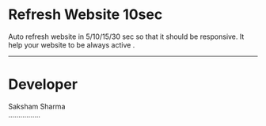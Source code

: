 # Refresh Website 10sec
Auto refresh website in 5/10/15/30 sec so that it should be responsive.
It help your website to be always active .
***************************

# Developer
Saksham Sharma<br>
................
